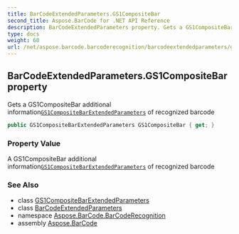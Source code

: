 ```yaml
---
title: BarCodeExtendedParameters.GS1CompositeBar
second_title: Aspose.BarCode for .NET API Reference
description: BarCodeExtendedParameters property. Gets a GS1CompositeBar additional informationGS1CompositeBarExtendedParameters of recognized barcode
type: docs
weight: 60
url: /net/aspose.barcode.barcoderecognition/barcodeextendedparameters/gs1compositebar/
---
```

## BarCodeExtendedParameters.GS1CompositeBar property

Gets a GS1CompositeBar additional information[`GS1CompositeBarExtendedParameters`](../../gs1compositebarextendedparameters/) of recognized barcode

```csharp
public GS1CompositeBarExtendedParameters GS1CompositeBar { get; }
```

### Property Value

A GS1CompositeBar additional information[`GS1CompositeBarExtendedParameters`](../../gs1compositebarextendedparameters/) of recognized barcode

### See Also

* class [GS1CompositeBarExtendedParameters](../../gs1compositebarextendedparameters/)
* class [BarCodeExtendedParameters](../)
* namespace [Aspose.BarCode.BarCodeRecognition](../../barcodeextendedparameters/)
* assembly [Aspose.BarCode](../../../)


